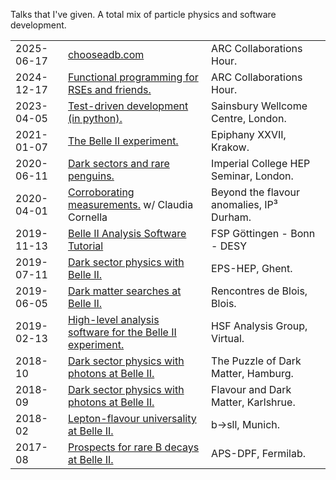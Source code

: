 Talks that I've given. A total mix of particle physics and software development.

|          |                                                                          |                                    |
|----------|--------------------------------------------------------------------------|------------------------------------|
|2025-06-17| [chooseadb.com](https://chooseadb.github.io/talks/2025-06-collab-arc/)   | ARC Collaborations Hour.           |
|2024-12-17| [Functional programming for RSEs and friends.](https://scnlf.me/2024-12-17-functional-canary) | ARC Collaborations Hour. |
|2023-04-05| [Test-driven development (in python).](https://scnlf.me/swc-pyclub-tdd)  | Sainsbury Wellcome Centre, London. |
|2021-01-07| [The Belle II experiment.][epiphany-krakow]                              | Epiphany XXVII, Krakow.            |
|2020-06-11| [Dark sectors and rare penguins.](https://www.imperial.ac.uk/events/118463/recent-results-from-belle/) | Imperial College HEP Seminar, London. |
|2020-04-01| [Corroborating measurements.][durham-ippp] w/ Claudia Cornella | Beyond the flavour anomalies, IP³ Durham.    |
|2019-11-13| [Belle II Analysis Software Tutorial][fsp-inclusive] | FSP Göttingen - Bonn - DESY |
|2019-07-11| [Dark sector physics with Belle II.](https://bib-pubdb1.desy.de/record/423992/files/SCunliffe190711-EPS.pdf)  | EPS-HEP, Ghent. |
|2019-06-05| [Dark matter searches at Belle II.][blois]                               | Rencontres de Blois, Blois.        |
|2019-02-13| [High-level analysis software for the Belle II experiment.][hsf-awg]     | HSF Analysis Group, Virtual.       |
|2018-10   | [Dark sector physics with photons at Belle II.][puzzle]                  | The Puzzle of Dark Matter, Hamburg.|
|2018-09   | [Dark sector physics with photons at Belle II.][fdm-kit]                 | Flavour and Dark Matter, Karlshrue.|
|2018-02   | [Lepton-flavour universality at Belle II.][b2sll-tum]                    | b→sll, Munich.                     |
|2017-08   | [Prospects for rare B decays at Belle II.][aps-dpf]                      | APS-DPF, Fermilab.                 |

<!-- Long URLs here for a more readable table -->
[epiphany-krakow]: https://indico.cern.ch/event/934666/contributions/4154039/attachments/2167615/3658887/SCunliffe210107-Epiphany.pdf
[durham-ippp]: https://conference.ippp.dur.ac.uk/event/876/contributions/4807/attachments/3915/4482/cornella_cunliffe.pdf
[fsp-inclusive]: https://indico.belle2.org/event/1196/contributions/5317
[blois]: https://indico.cern.ch/event/767069/contributions/3401567/attachments/1855407/3054177/SCunliffe190605-Blois.pdf
[hsf-awg]: https://indico.cern.ch/event/789007/contributions/3317129/attachments/1795086/2926621/SCunliffe190213.pdf
[aps-dpf]: https://indico.fnal.gov/event/11999/contributions/11193/attachments/7347/9447/SCunliffe170802-dpf.pdf
[puzzle]: https://indico.desy.de/event/19155/contributions/34275/attachments/21980/28066/SCunliffe181030-DESY.pdf
[fdm-kit]: https://indico.cern.ch/event/730125/contributions/3143016/attachments/1722636/2781553/cunliffe.pdf
[b2sll-tum]: https://indico.ph.tum.de/event/3782/sessions/553/attachments/2679/2998/SCunliffe180220.pdf
